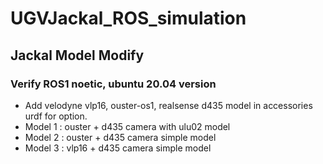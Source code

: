 # UGVJackal_ROS_simulation
## Jackal Model Modify
### Verify ROS1 noetic, ubuntu 20.04 version
 * Add velodyne vlp16, ouster-os1, realsense d435 model in accessories urdf for option.
 * Model 1 : ouster + d435 camera with ulu02 model
 * Model 2 : ouster + d435 camera simple model
 * Model 3 : vlp16 + d435 camera simple model
